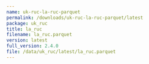 ```yaml
---
name: uk-ruc-la-ruc-parquet
permalink: /downloads/uk-ruc-la-ruc-parquet/latest
package: uk_ruc
title: la_ruc
filename: la_ruc.parquet
version: latest
full_version: 2.4.0
file: /data/uk_ruc/latest/la_ruc.parquet
---
```

